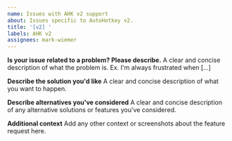 ```yaml
---
name: Issues with AHK v2 support
about: Issues specific to AutoHotkey v2.
title: '[v2] '
labels: AHK v2
assignees: mark-wiemer
---
```


<!--

Please note the known limitations of AHK v2 support. These issues are already being addressed :)

-   Formatting ([Issue #381](https://github.com/mark-wiemer/vscode-autohotkey-plus-plus/issues/381))
-   Snippets ([Issue #382](https://github.com/mark-wiemer/vscode-autohotkey-plus-plus/issues/382))

-->

**Is your issue related to a problem? Please describe.**
A clear and concise description of what the problem is. Ex. I'm always frustrated when [...]

**Describe the solution you'd like**
A clear and concise description of what you want to happen.

**Describe alternatives you've considered**
A clear and concise description of any alternative solutions or features you've considered.

**Additional context**
Add any other context or screenshots about the feature request here.
